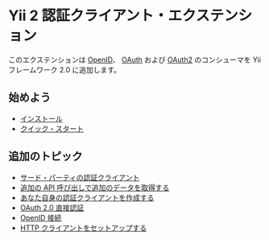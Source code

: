 Yii 2 認証クライアント・エクステンション
========================================

このエクステンションは [OpenID](http://openid.net/)、 [OAuth](http://oauth.net/) および [OAuth2](http://oauth.net/2/) のコンシューマを
Yii フレームワーク 2.0 に追加します。


始めよう
--------

* [インストール](installation.md)
* [クイック・スタート](quick-start.md)

追加のトピック
--------------

* [サード・パーティの認証クライアント](third-party-auth-clients.md)
* [追加の API 呼び出しで追加のデータを取得する](usage-api.md)
* [あなた自身の認証クライアントを作成する](creating-your-own-auth-clients.md)
* [OAuth 2.0 直接認証](oauth-direct-authentication.md)
* [OpenID 接続](open-id-connect.md)
* [HTTP クライアントをセットアップする](setup-http-client.md)
